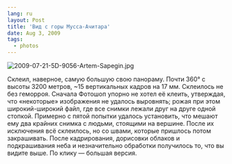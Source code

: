 ```yaml
---
lang: ru
layout: Post
title: 'Вид с горы Мусса-Ачитара'
date: Aug 3, 2009
tags:
  - photos
---
```


![2009-07-21-5D-9056-Artem-Sapegin.jpg](photo://429)

Склеил, наверное, самую большую свою панораму. Почти 360° с высоты 3200 метров, ~15 вертикальных кадров на 17 мм. Склеилось не без геморроя. Сначала Фотошоп упорно не хотел её клеить, утверждая, что «некоторые» изображения не удалось выровнять; рожая при этом широкий-широкий файл, где все снимки лежали друг на друге одной стопкой. Примерно с пятой попытки удалось установить, что мешают ему два крайних снимка с людьми, стоящими на вершине. После их исключения всё склеилось, но со швами, которые пришлось потом закрашивать. После кадрирования, дорисовки облаков и подкрашивания неба и незначительно обработки получилось то, что вы видите выше. По клику — большая версия.
